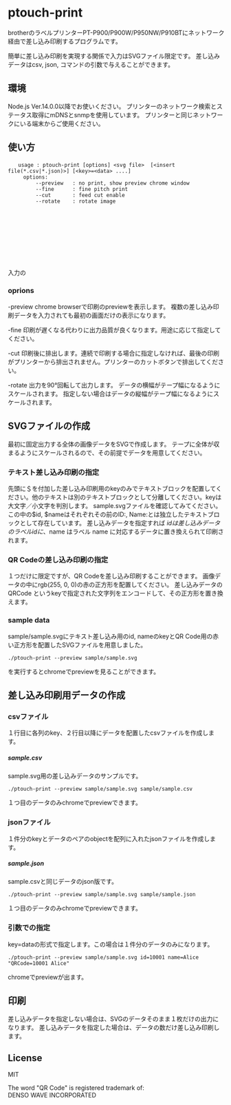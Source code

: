 # ptouch-print

brotherのラベルプリンターPT-P900/P900W/P950NW/P910BTにネットワーク経由で差し込み印刷するプログラムです。

簡単に差し込み印刷を実現する関係で入力はSVGファイル限定です。
差し込みデータはcsv, json, コマンドの引数で与えることができます。

## 環境
Node.js Ver.14.0.0以降でお使いください。
プリンターのネットワーク検索とステータス取得にmDNSとsnmpを使用しています。
プリンターと同じネットワークにいる端末からご使用ください。

## 使い方

```
　　usage : ptouch-print [options] <svg file>  [<insert file(*.csv|*.json)>] [<key>=<data> ....]
     options:
         --preview   : no print, show preview chrome window
         --fine      : fine pitch print
         --cut       : feed cut enable
         --rotate    : rotate image
```

入力の<svg file>は必須です。
<insert file>や<key>=<data>は差し込み印刷しない場合は不要です。

### oprions
  -preview
    chrome browserで印刷のpreviewを表示します。
    複数の差し込み印刷データを入力されても最初の画面だけの表示になります。

  -fine
     印刷が遅くなる代わりに出力品質が良くなります。用途に応じて指定してください。
     
  -cut
     印刷後に排出します。連続で印刷する場合に指定しなければ、最後の印刷がプリンターから排出されません。プリンターのカットボタンで排出してください。

  -rotate
      出力を90°回転して出力します。
      データの横幅がテープ幅になるようにスケールされます。
      指定しない場合はデータの縦幅がテープ幅になるようにスケールされます。
      
## SVGファイルの作成
最初に固定出力する全体の画像データをSVGで作成します。
テープに全体が収まるようにスケールされるので、その前提でデータを用意してください。

### テキスト差し込み印刷の指定
先頭に＄を付加した差し込み印刷用のkeyのみでテキストブロックを配置してください。他のテキストは別のテキストブロックとして分離してください。keyは大文字／小文字を判別します。
sample.svgファイルを確認してみてください。この中の$id, $nameはそれぞれその前のID:, Name:とは独立したテキストブロックとして存在しています。
 差し込みデータを指定すれば $id は差し込みデータのラベル id に、$name はラベル name  に対応するデータに置き換えられて印刷されます。

### QR Codeの差し込み印刷の指定
１つだけに限定ですが、QR Codeを差し込み印刷することができます。
画像データの中にrgb(255, 0, 0)の赤の正方形を配置してください。
差し込みデータの QRCode というkeyで指定された文字列をエンコードして、その正方形を置き換えます。

### sample data
sample/sample.svgにテキスト差し込み用のid, nameのkeyとQR Code用の赤い正方形を配置したSVGファイルを用意しました。

```
./ptouch-print --preview sample/sample.svg
```
を実行するとchromeでpreviewを見ることができます。

## 差し込み印刷用データの作成

### csvファイル
１行目に各列のkey、２行目以降にデータを配置したcsvファイルを作成します。

##### sample.csv
sample.svg用の差し込みデータのサンプルです。
```
./ptouch-print --preview sample/sample.svg sample/sample.csv
```
１つ目のデータのみchromeでpreviewできます。

### jsonファイル
１件分のkeyとデータのペアのobjectを配列に入れたjsonファイルを作成します。

##### sample.json
sample.csvと同じデータのjson版です。
```
./ptouch-print --preview sample/sample.svg sample/sample.json
```
１つ目のデータのみchromeでpreviewできます。

### 引数での指定
key=dataの形式で指定します。この場合は１件分のデータのみになります。
```
./ptouch-print --preview sample/sample.svg id=10001 name=Alice "QRCode=10001 Alice"
```
chromeでpreviewが出ます。

## 印刷
差し込みデータを指定しない場合は、SVGのデータそのまま１枚だけの出力になります。
差し込みデータを指定した場合は、データの数だけ差し込み印刷します。

## License
MIT

The word "QR Code" is registered trademark of:<br>
DENSO WAVE INCORPORATED
